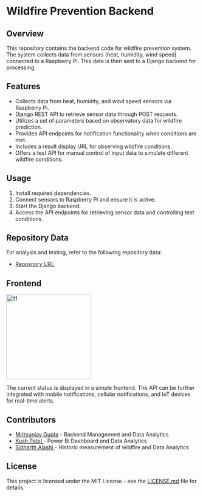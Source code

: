# Wildfire Prevention Backend

## Overview

This repository contains the backend code for wildfire prevention system. The system collects data from sensors (heat, humidity, wind speed) connected to a Raspberry Pi. This data is then sent to a Django backend for processing.

## Features

- Collects data from heat, humidity, and wind speed sensors via Raspberry Pi.
- Django REST API to retrieve sensor data through POST requests.
- Utilizes a set of parameters based on observatory data for wildfire prediction.
- Provides API endpoints for notification functionality when conditions are met.
- Includes a result display URL for observing wildfire conditions.
- Offers a test API for manual control of input data to simulate different wildfire conditions.

## Usage

1. Install required dependencies.
2. Connect sensors to Raspberry Pi and ensure it is active.
3. Start the Django backend.
4. Access the API endpoints for retrieving sensor data and controlling test conditions.

## Repository Data

For analysis and testing, refer to the following repository data:
- [Repository URL](link_to_repository_data)

## Frontend
<img width="223" alt="f1" src="https://github.com/jay6294100293/wildfire_prevention_backend/assets/142631405/f5886ce9-0d24-4adc-b660-b13e9751d836">

The current status is displayed in a simple frontend. The API can be further integrated with mobile notifications, cellular notifications, and IoT devices for real-time alerts.

## Contributors

- [Mrityunjay Gupta]([link_to_profile](https://github.com/jay6294100293)) - Backend Management and Data Analytics
- [Kush Patel ](link_to_profile) - Power Bi Dashboard and Data Analytics
- [Sidharth Alashi ](link_to_profile) - Historic measurement of wildfire and Data Analytics

## License

This project is licensed under the MIT License - see the [LICENSE.md](LICENSE.md) file for details.


